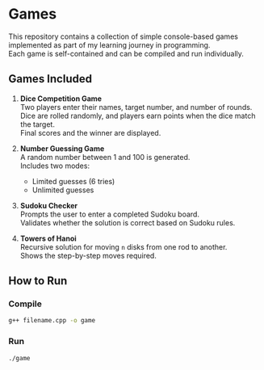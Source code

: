 # Games

This repository contains a collection of simple console-based games implemented as part of my learning journey in programming.  
Each game is self-contained and can be compiled and run individually.

## Games Included

1. **Dice Competition Game**  
   Two players enter their names, target number, and number of rounds.  
   Dice are rolled randomly, and players earn points when the dice match the target.  
   Final scores and the winner are displayed.

2. **Number Guessing Game**  
   A random number between 1 and 100 is generated.  
   Includes two modes:
   - Limited guesses (6 tries)
   - Unlimited guesses

3. **Sudoku Checker**  
   Prompts the user to enter a completed Sudoku board.  
   Validates whether the solution is correct based on Sudoku rules.

4. **Towers of Hanoi**  
   Recursive solution for moving `n` disks from one rod to another.  
   Shows the step-by-step moves required.

## How to Run

### Compile
```bash
g++ filename.cpp -o game
```
### Run
```bash
./game
```
